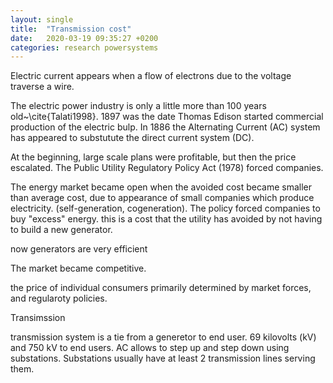 ```yaml
---
layout: single
title:  "Transmission cost"
date:   2020-03-19 09:35:27 +0200
categories: research powersystems
---
```


Electric current appears when a flow of electrons due to the voltage traverse a wire.

The electric power industry is only a little more than 100 years old~\cite{Talati1998}.  1897 was the date Thomas Edison started commercial production of the electric bulp.  In 1886 the Alternating Current (AC) system has appeared to substutute the direct current system (DC). 

At the beginning, large scale plans were profitable, but then the price escalated. The Public Utility Regulatory Policy Act (1978) forced companies.

The energy market became open when the avoided cost became smaller than average cost, due to appearance of small companies which produce electricity. (self-generation, cogeneration). The policy forced companies to buy "excess" energy. this is a cost that the utility has avoided by not having to build a new generator. 

now generators are very efficient

The market became competitive. 

the price of individual consumers primarily determined by market forces, and regularoty policies.


Transimssion


transmission system is a tie from a generetor to end user. 
 69 kilovolts (kV) and 750 kV to end users. AC allows to step up and step down using substations. Substations usually have at least 2 transmission lines serving them.
